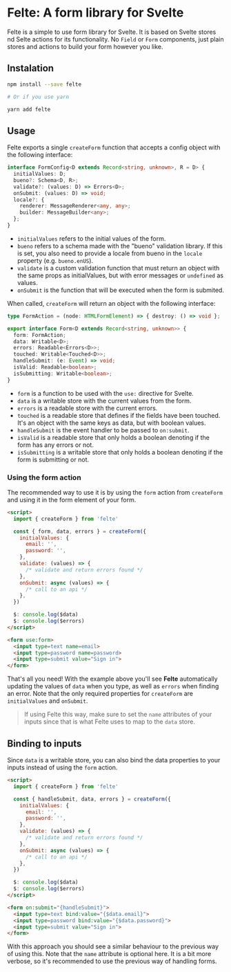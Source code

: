 # Felte: A form library for Svelte

Felte is a simple to use form library for Svelte. It is based on Svelte stores nd Selte actions for its functionality. No `Field` or `Form` components, just plain stores and actions to build your form however you like.

## Instalation

```sh
npm install --save felte

# Or if you use yarn

yarn add felte
```

## Usage

Felte exports a single `createForm` function that accepts a config object with the following interface:

```typescript
interface FormConfig<D extends Record<string, unknown>, R = D> {
  initialValues: D;
  bueno?: Schema<D, R>;
  validate?: (values: D) => Errors<D>;
  onSubmit: (values: D) => void;
  locale?: {
    renderer: MessageRenderer<any, any>;
    builder: MessageBuilder<any>;
  };
}
```

- `initialValues` refers to the initial values of the form.
- `bueno` refers to a schema made with the "bueno" validation library. If this is set, you also need to provide a locale from bueno in the `locale` property (e.g. `bueno.enUS`).
- `validate` is a custom validation function that must return an object with the same props as initialValues, but with error messages or `undefined` as values.
- `onSubmit` is the function that will be executed when the form is submited.

When called, `createForm` will return an object with the following interface:

```typescript
type FormAction = (node: HTMLFormElement) => { destroy: () => void };

export interface Form<D extends Record<string, unknown>> {
  form: FormAction;
  data: Writable<D>;
  errors: Readable<Errors<D>>;
  touched: Writable<Touched<D>>;
  handleSubmit: (e: Event) => void;
  isValid: Readable<boolean>;
  isSubmitting: Writable<boolean>;
}
```

- `form` is a function to be used with the `use:` directive for Svelte.
- `data` is a writable store with the current values from the form.
- `errors` is a readable store with the current errors.
- `touched` is a readable store that defines if the fields have been touched. It's an object with the same keys as data, but with boolean values.
- `handleSubmit` is the event handler to be passed to `on:submit`.
- `isValid` is a readable store that only holds a boolean denoting if the form has any errors or not.
- `isSubmitting` is a writable store that only holds a boolean denoting if the form is submitting or not.

### Using the form action

The recommended way to use it is by using the `form` action from `createForm` and using it in the form element of your form.

```html
<script>
  import { createForm } from 'felte'

  const { form, data, errors } = createForm({
    initialValues: {
      email: '',
      password: '',
    },
    validate: (values) => {
      /* validate and return errors found */
    },
    onSubmit: async (values) => {
      /* call to an api */
    },
  })

  $: console.log($data)
  $: console.log($errors)
</script>

<form use:form>
  <input type=text name=email>
  <input type=password name=password>
  <input type=submit value="Sign in">
</form>
```

That's all you need! With the example above you'll see **Felte** automatically updating the values of `data` when you type, as well as `errors` when finding an error. Note that the only required properties for `createForm` are `initialValues` and `onSubmit`.

> If using Felte this way, make sure to set the `name` attributes of your inputs since that is what Felte uses to map to the `data` store.

## Binding to inputs

Since `data` is a writable store, you can also bind the data properties to your inputs instead of using the `form` action.

```html
<script>
  import { createForm } from 'felte'

  const { handleSubmit, data, errors } = createForm({
    initialValues: {
      email: '',
      password: '',
    },
    validate: (values) => {
      /* validate and return errors found */
    },
    onSubmit: async (values) => {
      /* call to an api */
    },
  })

  $: console.log($data)
  $: console.log($errors)
</script>

<form on:submit="{handleSubmit}">
  <input type=text bind:value="{$data.email}">
  <input type=password bind:value="{$data.password}">
  <input type=submit value="Sign in">
</form>
```

With this approach you should see a similar behaviour to the previous way of using this. Note that the `name` attribute is optional here. It is a bit more verbose, so it's recommended to use the previous way of handling forms.
